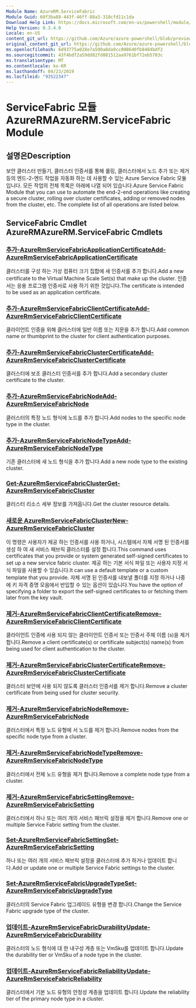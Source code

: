 ```yaml
---
Module Name: AzureRM.ServiceFabric
Module Guid: 60f3ba88-443f-46ff-88a3-318cfd11c1da
Download Help Link: https://docs.microsoft.com/en-us/powershell/module/azurerm.servicefabric
Help Version: 0.3.4.0
Locale: en-US
content_git_url: https://github.com/Azure/azure-powershell/blob/preview/src/ResourceManager/ServiceFabric/Commands.ServiceFabric/help/AzureRM.ServiceFabric.md
original_content_git_url: https://github.com/Azure/azure-powershell/blob/preview/src/ResourceManager/ServiceFabric/Commands.ServiceFabric/help/AzureRM.ServiceFabric.md
ms.openlocfilehash: 6d93775a028e7a590a8da9cc008640fb8484bdf2
ms.sourcegitcommit: 43f4bdf2a59dd82fd881512aa9761bf72eb5703c
ms.translationtype: MT
ms.contentlocale: ko-KR
ms.lasthandoff: 04/23/2019
ms.locfileid: "93522347"
---
```

# <span data-ttu-id="4a7da-101">ServiceFabric 모듈 AzureRM</span><span class="sxs-lookup"><span data-stu-id="4a7da-101">AzureRM.ServiceFabric Module</span></span>
## <span data-ttu-id="4a7da-102">설명은</span><span class="sxs-lookup"><span data-stu-id="4a7da-102">Description</span></span>
<span data-ttu-id="4a7da-103">보안 클러스터 만들기, 클러스터 인증서를 통해 롤링, 클러스터에서 노드 추가 또는 제거 등의 엔드-2-엔드 작업을 자동화 하는 데 사용할 수 있는 Azure Service Fabric 모듈입니다. 모든 작업의 전체 목록은 아래에 나열 되어 있습니다.</span><span class="sxs-lookup"><span data-stu-id="4a7da-103">Azure Service Fabric Module that you can use to automate the end-2-end operations like creating a secure cluster, rolling over cluster certificates, adding or removed nodes from the cluster, etc. The complete list of all operations are listed below.</span></span>

## <span data-ttu-id="4a7da-104">ServiceFabric Cmdlet AzureRM</span><span class="sxs-lookup"><span data-stu-id="4a7da-104">AzureRM.ServiceFabric Cmdlets</span></span>
### [<span data-ttu-id="4a7da-105">추가-AzureRmServiceFabricApplicationCertificate</span><span class="sxs-lookup"><span data-stu-id="4a7da-105">Add-AzureRmServiceFabricApplicationCertificate</span></span>](Add-AzureRmServiceFabricApplicationCertificate.md)
<span data-ttu-id="4a7da-106">클러스터를 구성 하는 가상 컴퓨터 크기 집합에 새 인증서를 추가 합니다.</span><span class="sxs-lookup"><span data-stu-id="4a7da-106">Add a new certificate to the Virtual Machine Scale Set(s) that make up the cluster.</span></span> <span data-ttu-id="4a7da-107">인증서는 응용 프로그램 인증서로 사용 하기 위한 것입니다.</span><span class="sxs-lookup"><span data-stu-id="4a7da-107">The certificate is intended to be used as an application certificate.</span></span>

### [<span data-ttu-id="4a7da-108">추가-AzureRmServiceFabricClientCertificate</span><span class="sxs-lookup"><span data-stu-id="4a7da-108">Add-AzureRmServiceFabricClientCertificate</span></span>](Add-AzureRmServiceFabricClientCertificate.md)
<span data-ttu-id="4a7da-109">클라이언트 인증을 위해 클러스터에 일반 이름 또는 지문을 추가 합니다.</span><span class="sxs-lookup"><span data-stu-id="4a7da-109">Add common name or thumbprint to the cluster for client authentication purposes.</span></span>

### [<span data-ttu-id="4a7da-110">추가-AzureRmServiceFabricClusterCertificate</span><span class="sxs-lookup"><span data-stu-id="4a7da-110">Add-AzureRmServiceFabricClusterCertificate</span></span>](Add-AzureRmServiceFabricClusterCertificate.md)
<span data-ttu-id="4a7da-111">클러스터에 보조 클러스터 인증서를 추가 합니다.</span><span class="sxs-lookup"><span data-stu-id="4a7da-111">Add a secondary cluster certificate to the cluster.</span></span>

### [<span data-ttu-id="4a7da-112">추가-AzureRmServiceFabricNode</span><span class="sxs-lookup"><span data-stu-id="4a7da-112">Add-AzureRmServiceFabricNode</span></span>](Add-AzureRmServiceFabricNode.md)
<span data-ttu-id="4a7da-113">클러스터의 특정 노드 형식에 노드를 추가 합니다.</span><span class="sxs-lookup"><span data-stu-id="4a7da-113">Add nodes to the specific node type in the cluster.</span></span>

### [<span data-ttu-id="4a7da-114">추가-AzureRmServiceFabricNodeType</span><span class="sxs-lookup"><span data-stu-id="4a7da-114">Add-AzureRmServiceFabricNodeType</span></span>](Add-AzureRmServiceFabricNodeType.md)
<span data-ttu-id="4a7da-115">기존 클러스터에 새 노드 형식을 추가 합니다.</span><span class="sxs-lookup"><span data-stu-id="4a7da-115">Add a new node type to the existing cluster.</span></span>

### [<span data-ttu-id="4a7da-116">Get-AzureRmServiceFabricCluster</span><span class="sxs-lookup"><span data-stu-id="4a7da-116">Get-AzureRmServiceFabricCluster</span></span>](Get-AzureRmServiceFabricCluster.md)
<span data-ttu-id="4a7da-117">클러스터 리소스 세부 정보를 가져옵니다.</span><span class="sxs-lookup"><span data-stu-id="4a7da-117">Get the cluster resource details.</span></span>

### [<span data-ttu-id="4a7da-118">새로운 AzureRmServiceFabricCluster</span><span class="sxs-lookup"><span data-stu-id="4a7da-118">New-AzureRmServiceFabricCluster</span></span>](New-AzureRmServiceFabricCluster.md)
<span data-ttu-id="4a7da-119">이 명령은 사용자가 제공 하는 인증서를 사용 하거나, 시스템에서 자체 서명 된 인증서를 생성 하 여 새 서비스 패브릭 클러스터를 설정 합니다.</span><span class="sxs-lookup"><span data-stu-id="4a7da-119">This command uses certificates that you provide or system generated self-signed certificates to set up a new service fabric cluster.</span></span> <span data-ttu-id="4a7da-120">제공 하는 기본 서식 파일 또는 사용자 지정 서식 파일을 사용할 수 있습니다.</span><span class="sxs-lookup"><span data-stu-id="4a7da-120">It can use a default template or a custom template that you provide.</span></span> <span data-ttu-id="4a7da-121">자체 서명 된 인증서를 내보낼 폴더를 지정 하거나 나중에 키 자격 증명 모음에서 반입할 수 있는 옵션이 있습니다.</span><span class="sxs-lookup"><span data-stu-id="4a7da-121">You have the option of specifying a folder to export the self-signed certificates to or fetching them later from the key vault.</span></span> 

### [<span data-ttu-id="4a7da-122">제거-AzureRmServiceFabricClientCertificate</span><span class="sxs-lookup"><span data-stu-id="4a7da-122">Remove-AzureRmServiceFabricClientCertificate</span></span>](Remove-AzureRmServiceFabricClientCertificate.md)
<span data-ttu-id="4a7da-123">클라이언트 인증에 사용 되지 않는 클라이언트 인증서 또는 인증서 주체 이름 (s)을 제거 합니다.</span><span class="sxs-lookup"><span data-stu-id="4a7da-123">Remove a client certificate(s) or certificate subject(s) name(s) from being used for client authentication to the cluster.</span></span>

### [<span data-ttu-id="4a7da-124">제거-AzureRmServiceFabricClusterCertificate</span><span class="sxs-lookup"><span data-stu-id="4a7da-124">Remove-AzureRmServiceFabricClusterCertificate</span></span>](Remove-AzureRmServiceFabricClusterCertificate.md)
<span data-ttu-id="4a7da-125">클러스터 보안에 사용 되지 않도록 클러스터 인증서를 제거 합니다.</span><span class="sxs-lookup"><span data-stu-id="4a7da-125">Remove a cluster certificate from being used for cluster security.</span></span>

### [<span data-ttu-id="4a7da-126">제거-AzureRmServiceFabricNode</span><span class="sxs-lookup"><span data-stu-id="4a7da-126">Remove-AzureRmServiceFabricNode</span></span>](Remove-AzureRmServiceFabricNode.md)
<span data-ttu-id="4a7da-127">클러스터에서 특정 노드 유형에 서 노드를 제거 합니다.</span><span class="sxs-lookup"><span data-stu-id="4a7da-127">Remove nodes from the specific node type from a cluster.</span></span>

### [<span data-ttu-id="4a7da-128">제거-AzureRmServiceFabricNodeType</span><span class="sxs-lookup"><span data-stu-id="4a7da-128">Remove-AzureRmServiceFabricNodeType</span></span>](Remove-AzureRmServiceFabricNodeType.md)
<span data-ttu-id="4a7da-129">클러스터에서 전체 노드 유형을 제거 합니다.</span><span class="sxs-lookup"><span data-stu-id="4a7da-129">Remove a complete node type from a cluster.</span></span>

### [<span data-ttu-id="4a7da-130">제거-AzureRmServiceFabricSetting</span><span class="sxs-lookup"><span data-stu-id="4a7da-130">Remove-AzureRmServiceFabricSetting</span></span>](Remove-AzureRmServiceFabricSetting.md)
<span data-ttu-id="4a7da-131">클러스터에서 하나 또는 여러 개의 서비스 패브릭 설정을 제거 합니다.</span><span class="sxs-lookup"><span data-stu-id="4a7da-131">Remove one or multiple Service Fabric setting from the cluster.</span></span>

### [<span data-ttu-id="4a7da-132">Set-AzureRmServiceFabricSetting</span><span class="sxs-lookup"><span data-stu-id="4a7da-132">Set-AzureRmServiceFabricSetting</span></span>](Set-AzureRmServiceFabricSetting.md)
<span data-ttu-id="4a7da-133">하나 또는 여러 개의 서비스 패브릭 설정을 클러스터에 추가 하거나 업데이트 합니다.</span><span class="sxs-lookup"><span data-stu-id="4a7da-133">Add or update one or multiple Service Fabric settings to the cluster.</span></span>

### [<span data-ttu-id="4a7da-134">Set-AzureRmServiceFabricUpgradeType</span><span class="sxs-lookup"><span data-stu-id="4a7da-134">Set-AzureRmServiceFabricUpgradeType</span></span>](Set-AzureRmServiceFabricUpgradeType.md)
<span data-ttu-id="4a7da-135">클러스터의 Service Fabric 업그레이드 유형을 변경 합니다.</span><span class="sxs-lookup"><span data-stu-id="4a7da-135">Change the Service Fabric upgrade type of the cluster.</span></span>

### [<span data-ttu-id="4a7da-136">업데이트-AzureRmServiceFabricDurability</span><span class="sxs-lookup"><span data-stu-id="4a7da-136">Update-AzureRmServiceFabricDurability</span></span>](Update-AzureRmServiceFabricDurability.md)
<span data-ttu-id="4a7da-137">클러스터의 노드 형식에 대 한 내구성 계층 또는 VmSku를 업데이트 합니다.</span><span class="sxs-lookup"><span data-stu-id="4a7da-137">Update the durability tier or VmSku of a node type in the cluster.</span></span>

### [<span data-ttu-id="4a7da-138">업데이트-AzureRmServiceFabricReliability</span><span class="sxs-lookup"><span data-stu-id="4a7da-138">Update-AzureRmServiceFabricReliability</span></span>](Update-AzureRmServiceFabricReliability.md)
<span data-ttu-id="4a7da-139">클러스터에서 기본 노드 유형의 안정성 계층을 업데이트 합니다.</span><span class="sxs-lookup"><span data-stu-id="4a7da-139">Update the reliability tier of the primary node type in a cluster.</span></span>

